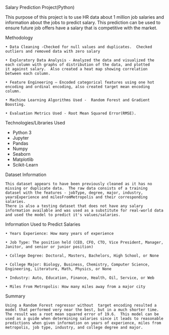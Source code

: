Salary Prediction Project(Python)

This purpose of this project is to use HR data about 1 million job salaries and information about the jobs to predict salary. This prediction can be used to ensure future job offers have a salary that is competitive with the market.

Methodology

    • Data Cleaning -Checked for null values and duplicates.  Checked outliers and removed data with zero salary
    
    • Exploratory Data Analysis - Analyzed the data and visualized the each column with graphs of distribution of the data, and plotted     it against salary.  Also created a heat map showing correlation between each column.
    
    • Feature Engineering – Encoded categorical features using one hot encoding and ordinal encoding, also created target mean encoding     column.
    
    • Machine Learning Algorithms Used -  Random Forest and Gradient Boosting.
    
    • Evaluation Metrics Used - Root Mean Squared Error(RMSE).
    
Technologies/Libraries Used
 - Python 3
 - Jupyter
 - Pandas
 - Numpy
 - Seaborn
 - Matplotlib
 - Scikit-Learn
 
 
Dataset Information

    This dataset appears to have been previously cleaned as it has no missing or duplicate data.  The raw data consists of a training       dataset with the features - jobType, degree, major, industry, yearsExperience and milesFromMetropolis and their corresponding           salaries. 
    There is also a testing dataset that does not have any salary information available and was used as a substitute for real-world data    and used the model to predict it's values/salaries.

Information Used to Predict Salaries

    • Years Experience: How many years of experience
    
    • Job Type: The position held (CEO, CFO, CTO, Vice President, Manager, Janitor, and senior or junior position)
    
    • College Degree: Doctoral, Masters, Bachelors, High School, or None
    
    • College Major: Biology, Business, Chemistry, Computer Science, Engineering, Literature, Math, Physics, or None
    
    • Industry: Auto, Education, Finance, Health, Oil, Service, or Web
    
    • Miles From Metropolis: How many miles away from a major city
    
Summary

    Using a Random Forest regressor without  target encoding resulted a model that performed very near the best, but in a much shorter time.  The result was a root mean squared error of 19.6.  This model can be used as a guide when determining salaries since it leads to reasonable predictions when given information on years of experience, miles from metropolis, job type, industry, and college degree and major.
